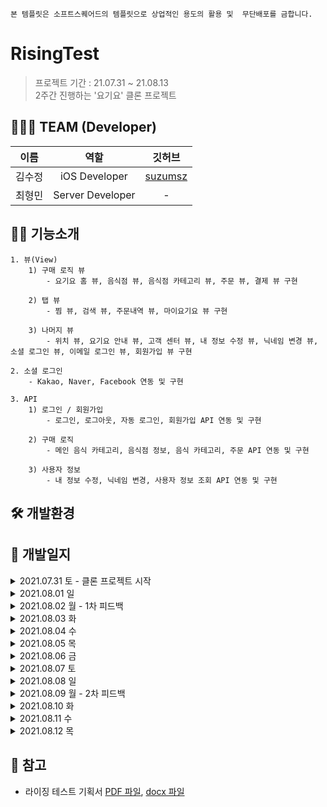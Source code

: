 `본 템플릿은 소프트스퀘어드의 템플릿으로 상업적인 용도의 활용 및  무단배포를 금합니다.`

# RisingTest
> 프로젝트 기간 : 21.07.31 ~ 21.08.13  
> 2주간 진행하는 '요기요' 클론 프로젝트

## 🙋🏻‍♀️ TEAM (Developer)
|  이름  |   역할   |   깃허브   |                              
| :----------: | :----------------: | :----------: |
|김수정| iOS Developer | [suzumsz](https://github.com/suzumsz) |
|최형민| Server Developer | - |

## 🕺🏻 기능소개

    1. 뷰(View)
        1) 구매 로직 뷰 
            - 요기요 홈 뷰, 음식점 뷰, 음식점 카테고리 뷰, 주문 뷰, 결제 뷰 구현 
            
        2) 탭 뷰    
            - 찜 뷰, 검색 뷰, 주문내역 뷰, 마이요기요 뷰 구현

        3) 나머지 뷰
            - 위치 뷰, 요기요 안내 뷰, 고객 센터 뷰, 내 정보 수정 뷰, 닉네임 변경 뷰, 소셜 로그인 뷰, 이메일 로그인 뷰, 회원가입 뷰 구현 

    2. 소셜 로그인
        - Kakao, Naver, Facebook 연동 및 구현

    3. API
        1) 로그인 / 회원가입
            - 로그인, 로그아웃, 자동 로그인, 회원가입 API 연동 및 구현

        2) 구매 로직
            - 메인 음식 카테고리, 음식점 정보, 음식 카테고리, 주문 API 연동 및 구현

        3) 사용자 정보
            - 내 정보 수정, 닉네임 변경, 사용자 정보 조회 API 연동 및 구현

## 🛠 개발환경

## 📄 개발일지
<details>       
<summary> 2021.07.31 토 - 클론 프로젝트 시작 </summary>      
<div markdown="1">  

    1. 기획서 제출 - 100%
    
    2. 구현 완료한 뷰 및 기능
        - 기능 없이 화면 전환 및 소셜로그인, 이메일로 로그인 뷰 구현 ✔️
        - 스토리보드 탭 바로 연결 (홈,찜,검색,주문내역,마이요기요) ✔️
        - 마이요기요 페이지에서 '로그인'버튼 누르면 나오는 소셜로그인 화면 ✔️
        - '이메일로 로그인' 버튼 클릭시 나오는 화면 ✔️

</div>
</details>

<details>       
<summary> 2021.08.01 일 </summary>      
<div markdown="1">  
      
    1. 구현 완료한 뷰 및 기능
        - 소설로그인(카카오) 연결 ✔️
        - 회원가입 뷰 ✔️
        - 마이요기요 탭 뷰 ✔️
        
    2. 개발 도중 발생하는 이슈
        - 어려웠던 점 
            1) 화면전환 
                - dismiss 후 바로 present되는 뷰
                - dismiss는 잘 되는데 바로 present가 되지 않음 
            
            2) 앱의 구조를 파악하여 뷰를 그리는 것
                - tableView가 좋을지 다른게 좋을지 그런 어려움

            3) 서버와의 협업이 처음이라 어느 부분까지 뷰를 구현해야할지에 대한 막막함

            4) password를 넣는 textField 부분에 버튼을 생성한 후 비밀번호가 보이게, 안보이게 하는 부분

            5) 약관 동의 부분의 버튼
        
    3. 해결한 부분
        1) 약관 동의 버튼 해결
            - 태그값을 이용해 하려고 했지만, 버튼 이미지와 색을 바꿔줘야해서 버튼 하나하나당 액션으로 처리함

            💡 코드가 너무 반복되고 길어서 다시 더 생각해보고 수정 예정

    4. 해결 중인 부분
        1) 화면 전환 (dismiss 후 present)
        2) password 부분 보기 & 가리기    

</div>
</details> 

<details>       
<summary> 2021.08.02 월 - 1차 피드백 </summary>      
<div markdown="1">  

    1. 구현 완료한 뷰 및 기능
        - 소셜로그인(네이버, 페이스북) 연결 ✔️
        - 회원가입 화면 재구성 ✔️
        - 마이요기요 탭 화면 재구성 - 구현중

    2. 개발팀장님의 피드백
         1) UI 유사도 80%
         2) 수요일 전까지 로그인, 회원가입 끝내야 함
         3) 어려운 사항 점검 
            - 테이블뷰 안에 컨트롤러 넣는 방법
            - cell 안에서 뷰 변경하는 방법
        4) 템플릿 사용 강조

    3. 개발 도중 발생하는 이슈
        - 어려웠던 점 및 이슈발생
            1) 테이블 뷰로 구성하여 셀 안에 버튼 클릭시, 화면을 띄우기에 어려움이 있었음
            2) appleID오류로 인해 개발 진행에 어려움을 겪음
            3) 소셜 로그인 pod 파일을 연결하면 생기는 시뮬레이터 오류로 인해 어려움을 겪음
        
        - 해결 시도 : 멘토에게 질문 및 구글링 

    4. 해결하지 못한 부분 → 해결
        1) password를 넣는 textField 부분에 비밀번호를 치면 보이게, 안보이게 하는 부분 해결  
            - 변수를 하나 생성하여 클릭시, 미클릭시의 액션을 넣어주어 해결하였음
        2) 회원가입 화면이 테이블뷰라서 셀 안에 버튼이 눌렸을 때 화면을 present하기 어려웠던 부분 해결 
            - 회원가입 화면을 재구성 함으로써 버튼 클릭시, present할 수 있음
        3) dismiss 후 present 되는 화면 전환의 이슈 해결
            - 페이지를 전환하는 부분의 코드에서 스토리보드를 기준으로 화면을 전환하도록 변경하여 해결하였음
</div>
</details>

<details>       
<summary> 2021.08.03 화 </summary>      
<div markdown="1">  

    1. 구현 완료한 뷰 및 기능
        - 마이요기요 탭 재구성 완료 ✔️
        - 회원가입 API 연동 - 구현중

    2. 개발 도중 발생하는 이슈
        - 어려웠던 점 및 이슈발생
            1) 서버분께 회원가입 및 로그인 API를 받아서 진행하였는데, 서버와의 협업과 API 명세서를 받아 작업하는 것이 처음이라서 좀 많이 힘들었음
            2) 테이블 뷰 안에 컨트롤러를 넣어 진행하였는데, 화면 전환 시 뷰를 불러오는 방법을 다르게 해야해서 어려웠음
        
        - 해결 시도 : 멘토에게 질문 및 구글링

    3. 해결하지 못한 부분 → 해결
        1) 테이블 뷰 안에 컨트롤러를 넣어 진행하였는데, 화면 전환 시 다르게 불러와야해서 어려움을 겪음
            - 코드에서 스토리보드를 불러오는 방법이 따로 있다는 것을 알고 그대로 실행해 줌
</div>
</details>

<details>       
<summary> 2021.08.04 수 </summary>      
<div markdown="1"> 

    1. 구현 완료한 뷰 및 기능
        - 회원가입 API 연동 ✔️
        - 홈 뷰 익스프레스까지 구현 ✔️
        - 로그인 API 연동 - 구현중
        - 추가로 받은 회원가입 API 약관동의 버튼 추가 - 구현중

    2. 개발 도중 발생하는 이슈
        - 어려웠던 점 및 이슈발생
            1) 홈 뷰를 짤 때 화면전환이 용이해야 하고, 데이터를 넣는 부분까지 생각해야하는데 처음 하다보니 그런것들이 어려웠음
            2) 체크박스 누르는 로직을 잘 생각해내지 못해 좀 어려웠음 
        
        - 해결 시도 : 구글링 및 멘토에게 질문

    3. 해결한 부분 및 어떻게 해결하였는지
        1) 회원가입 API
            - 구글링과 템플릿을 보며 적용해 구현에 성공하였다.

</div>
</details>

<details>       
<summary> 2021.08.05 목 </summary>      
<div markdown="1"> 

    1. 구현 완료한 뷰 및 기능
        - 로그인 API 연동 ✔️
        - 홈 뷰 '오늘은 요기서 먹어요' 전까지 구현 완료 ✔️
        - 추가로 받은 회원가입 API 약관동의 버튼 연동 ✔️
        - 현재 위치 화면 - 구현중
        - 홈 뷰 '오늘은 요기서 먹어요' 셀 - 구현중

    2. 개발 도중 발생하는 이슈
        - 어려웠던 점 및 이슈발생
            1) 회원가입 API에 약관동의 버튼을 추가로 받았는데, 제가 짜 놓은 체크박스 로직(Bool값)과 서버분이 짜준 값(Int)이 좀 달라서 수정해야했고 그 부분이 잘 안되어 어려움이 있었음
            2) 스토리보드를 나눠 진행하다보니 화면전환의 어려움이 너무 큼
            3) 화면전환이나 작은 기능들이 안되서 그걸 고치다보니 정작 해야하는 뷰를 많이 구현하지 못해 많이 힘들었음
        
        - 해결 시도 : 구글링 및 멘토에게 질문

    3. 해결한 부분 및 어떻게 해결하였는지
        1) 회원가입 약관동의 API 연동
            - 체크박스와 연결된 Bool 값을 딕셔너리로 true : 1, false:0 이렇게 Int형으로 바꿔 구현함

</div>
</details>

<details>       
<summary> 2021.08.06 금 </summary>      
<div markdown="1"> 

    1. 구현 완료한 뷰 및 기능
        - 음식 카테고리 뷰 클릭시 나오는 음식점 뷰 해시태그 부분 빼고 완료 ✔️
        - 음식 카테고리 뷰 클릭시 나오는 음식점 뷰 해시태그 부분 - 구현중
        - 홈 뷰 '오늘은 요기서 먹어요' 셀 - 구현중
        - 현재 위치 뷰 - 구현중
        - 음식점 셀 클릭 시 나오는 뷰 - 구현중

    2. 개발 도중 발생하는 이슈
        - 어려웠던 점 및 이슈발생
            1) 화면전환이 너무나너무나너무나 어려움... - 뷰 다 만들고 해결 예정(시간을 너무 많이 씀)
            2) 상단 탭 바 라이브러리를 사용중인데, 라이브러리가 바로 연결되어 있는 뷰 컨트롤러 화면에는 컬렉션 뷰 구현이 안되는거 같아 어려움이 있었음
            3) 테이블뷰의 섹션 헤더가 잘 되지 않아 그거 고치는데 너무 오랜 시간을 썼음
            4) 음식 카테고리 뷰 클릭시 나오는 음식점 뷰의 해시태그 부분을 어떻게 구현해야할지 잘 모르겠어서 어려움을 겪음
        
        - 해결 시도 : 구글링 및 멘토에게 질문

    3. 해결한 부분 및 어떻게 해결하였는지
        1) 섹션 헤더가 스크롤 시 테이블 뷰와 함께 스크롤 되도록 바꿔줬고, 테이블뷰의 스타일을 그룹으로 할 시, 생기는 underline 문제를 해결함
            - 테이블 뷰의 스타일을 grouped으로 바꿔줌으로써 스크롤시 헤더가 위에 붙는 현상을 해결함
            - AllTableView.separatorColor = UIColor.clear 이 코드를 사용하여 underline을 제거해 줌

</div>
</details>

<details>       
<summary> 2021.08.07 토 </summary>      
<div markdown="1"> 

    1. 구현 완료한 뷰 및 기능
        - 음식 카테고리 뷰 클릭시 나오는 음식점 뷰 구현완료 ✔️
        - 자동로그인 구현완료 ✔️
        - 로그인 시 '마이요기요' 탭 바 셀 변경 환료 ✔️
        - 홈 뷰 '오늘은 요기서 먹어요' 셀 - 구현중
        - 현재 위치 뷰 - 구현중
        - 음식점 셀 클릭 시 나오는 뷰 - 구현중

    2. 개발 도중 발생하는 이슈
        - 어려웠던 점 및 이슈발생
            1) 로그인 및 회원가입 시 사용자의 토큰을 userDefault에 넣어주는 작업을 해본 적이 없어서 어려움을 느낌
            2) 로그인 시 셀을 로그인 전 셀에서 로그인 후의 셀로 변경해야하는 부분이 어려웠음
            3) 해시태그 만드는 부분에서 셀을 다이나믹 셀로 만들어야하는데 어려워서 아직 구현하지 못함
            4) 뷰를 만들 때 스크롤시 뷰가 변화하는 효과들이 너무 많아 어떻게 구현해야할지 감이 잘 오지않아 힘들었음
            5) 상단 탭 바 라이브러리 사용으로 인해 해당 뷰컨에 컬렉션 뷰가 들어가지 않는 오류가 발생
        
        - 해결 시도 : 구글링 및 멘토에게 질문

    3. 해결한 부분 및 어떻게 해결하였는지
        1) 사용자가 로그인이나 회원가입을 할 때 토큰을 userDefault에 넣어주어 해결
        2) 회원가입시 userDefault 값을 넣어주어 자동로그인 구현
        3) 상단 탭 바 라이브러리 사용으로 인해 해당 뷰컨에 컬렉션 뷰가 들어가지 않는 오류가 발생
            - UIView 안에 컨트롤러를 넣음으로써 구현 완료

</div>
</details>

<details>       
<summary> 2021.08.08 일 </summary>      
<div markdown="1"> 

    1. 구현 완료한 뷰 및 기능
        - 홈 뷰 구현 완료 ✔️
        - 내 정보 수정 뷰 구현 완료 ✔️
        - 닉네임 변경 뷰 구현 완료 ✔️
        - 현재 위치 뷰 - 구현중
        - 음식점 뷰 - 구현중

    2. 개발 도중 발생하는 이슈
        - 어려웠던 점 및 이슈발생
            1) 음식점 뷰 구현이 너무나 어려움
                - 뷰가 너무 복잡해서 어려움을 느낌 
        
        - 해결 시도 : 구글링 및 멘토에게 질문

    3. 해결한 부분 및 어떻게 해결하였는지
        1) 사용자 조회 api로 사용자 정보를 불러왔음 

</div>
</details>

<details>       
<summary> 2021.08.09 월 - 2차 피드백 </summary>      
<div markdown="1"> 

    1. 구현 완료한 뷰 및 기능
        - '내 정보' API 연동 ✔️
        - '배달 주소 설정' 뷰 ✔️
        - 닉네임 변경 API - 구현중 
        - 음식점 뷰 - 구현중
        - 음식 선택 뷰 - 구현중

    2. 개발팀장님의 피드백 
        1) 메인 → 구매로직까지 API 무조건 연동
        2) 애니메이션 효과나 디테일은 시간 좀 남을 때 하기
        3) 하루 뷰 3개씩 구현 및 API 연동 3개씩

    3. 개발 도중 발생하는 이슈
        - 어려웠던 점 및 이슈발생
            1) 사용자 정보의 API를 엮을 때 정보를 불러오지 못해서 어려웠음
            2) 뷰가 너무 복잡해서 어려움
        
        - 해결 시도 : 구글링 및 멘토에게 질문

    4. 해결한 부분 및 어떻게 해결하였는지
        1) 사용자 정보 API 해결
            - url을 잘못 가져와 발생한 오류로 url을 제대로 가져와 사용할 수 있었음

</div>
</details>

<details>       
<summary> 2021.08.10 화 </summary>      
<div markdown="1"> 

    1. 구현 완료한 뷰 및 기능
        - '고객만족센터' 뷰 ✔️
        - '요기요안내' 뷰 ✔️
        - 음식 선택 뷰 ✔️
        - 카테고리 API - 구현중
        - 닉네임 변경 API - 구현중 
        - 음식점 뷰 - 구현중
        - 주문내역 뷰 - 구현중

    2. 개발 도중 발생하는 이슈
        - 어려웠던 점 및 이슈발생
            1) 카테고리 API를 가져올 때 imageView에 넣기위해 사진 url을 변경하는 것이 어려웠음
        
        - 해결 시도 : 구글링 및 멘토에게 질문  

</div>
</details>

<details>       
<summary> 2021.08.11 수 </summary>      
<div markdown="1"> 

    1. 구현 완료한 뷰 및 기능
        - 카테고리 API 구현완료 ✔️
        - 주문내역 뷰 구현완료 ✔️
        - 닉네임 변경 API - 구현중 
        - 음식점 뷰 - 구현중
        - 검색 뷰 - 구현중

    2. 개발 도중 발생하는 이슈
        - 어려웠던 점 및 이슈발생
            1) 뷰 구성 중 테이블 뷰로 토글 만드는 것이 어려웠고, 테이블 뷰 섹션 헤더뷰에 탭 바를 넣는 것이 어려웠음
        
        - 해결 시도 : 구글링 및 멘토에게 질문

    3. 해결한 부분 및 어떻게 해결하였는지
        - 뷰 구성 중 테이블 뷰로 토글 만드는 부분
            - 멘토에게 말해 시간을 너무 할당해야 하는 부분은 기능을 단순화 시키고 추가적으로 수정하도록 함

</div>
</details>

<details>       
<summary> 2021.08.12 목 </summary>      
<div markdown="1"> 

    1. 구현 완료한 뷰 및 기능
        - 닉네임 변경 API 구현완료 ✔️
        - 음식점 뷰 구현완료 ✔️
        - 검색 뷰 구현완료 ✔️
        - 카테고리 별 식당조회 API 구현완료 ✔️
        - 가게별 정보조회 API 구현완료 ✔️

    2. 개발 도중 발생하는 이슈
        - 어려웠던 점 및 이슈발생, 아쉬운 점
            1) API를 가져올 때의 로직을 좀 더 생각해볼 수 있는 시간이 있었으면 좋았을 것 같음 
            2) 셀 안에 컨트롤러에 값을 넣어줘야 할 때 해당 셀을 두번 불러오는 오류가 있어 어려움이 있었음
        
        - 해결 시도 : 구글링 및 멘토에게 질문

    3. 해결한 부분 및 어떻게 해결하였는지
        1) 셀 안에 컨트롤러에 값을 넣어줘야 할 때 해당 셀을 두번 불러오는 오류가 있어 어려움이 있었음
            - 컨트롤러를 두번 호출해 생기는 문제로, 컨트롤러를 한번 호출하도록 바꿔주어 해결 완료

</div>
</details>

## 📌 참고
- 라이징 테스트 기획서 [PDF 파일](/etc/etc/라이징테스트기획서_요기요A.pdf), [docx 파일](/etc/etc/라이징테스트기획서_요기요A.docx)